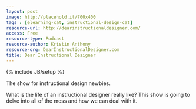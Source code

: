 ```yaml
---
layout: post
image: http://placehold.it/700x400
tags : [elearning-cat, instructional-design-cat]
resource-url: http://dearinstructionaldesigner.com/
access: Free
resource-type: Podcast
resource-author: Kristin Anthony
resource-org: DearInstructionalDesigner.com
title: Dear Instructional Designer
---
```

{% include JB/setup %}

The show for instructional design newbies.

What is the life of an instructional designer really like? This show is going to delve into all of the mess and how we can deal with it.
